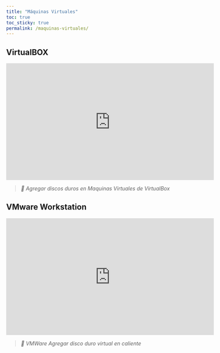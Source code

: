 ```yaml
---
title: "Máquinas Virtuales"
toc: true
toc_sticky: true
permalink: /maquinas-virtuales/
---
```


## VirtualBOX

<iframe width="560" height="315" src="https://www.youtube-nocookie.com/embed/yJPdxCQ0PDU" frameborder="0"> </iframe>

> *🎥 Agregar discos duros en Maquinas Virtuales de VirtualBox*

## VMware Workstation

<iframe width="560" height="315" src="https://www.youtube-nocookie.com/embed/QRen1rZ8Hq0" frameborder="0"> </iframe>

> *🎥 VMWare Agregar disco duro virtual en caliente*